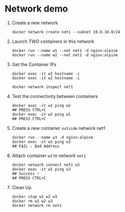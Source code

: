 # Network demo

1. Create a new network

    `docker network create net1 --subnet 10.0.10.0/24`

1. Launch TWO containers in this network

    ```
    docker run --name w1 --net net1 -d nginx:alpine
    docker run --name w2 --net net1 -d nginx:alpine
    ```

1.  Get the Container IPs

    ```
    docker exec -it w1 hostname -i
    docker exec -it w2 hostname -i

    docker network inspect net1
    ```

1.  Test the connectivity between containers 

    ```
    docker exec -it w1 ping w2
    ## PRESS CTRL+C
    docker exec -it w2 ping w1
    ## PRESS CTRL+C
    ```

1.  Create a new container `outside` network net1

    ```
    docker run --name w3 -d nginx:alpine
    docker exec -it w1 ping w3
    ## FAIL : Bad Address
    ```

1.  Attach container `w3` to network `net1`

    ```
    docker network connect net1 w3
    docker exec -it w1 ping w3
    ## Success !
    ## PRESS CTRL+C
    ```

1.  Clean Up

    ```
    docker stop w1 w2 w3
    docker rm w1 w2 w3
    docker network rm net1
    ```